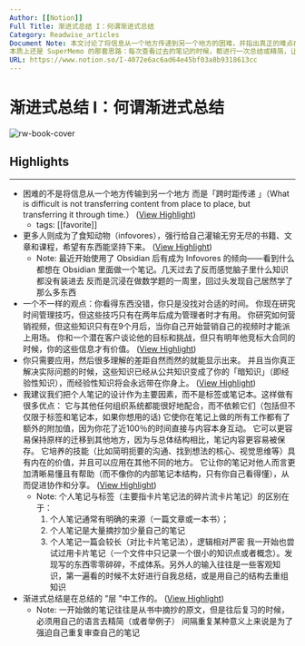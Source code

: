 ```yaml
---
Author: [[Notion]]
Full Title: 渐进式总结 I：何谓渐进式总结
Category: Readwise_articles
Document Note: 本文讨论了将信息从一个地方传递到另一个地方的困难，并指出真正的难点在于如何将信息传递到未来。笔记被认为是一个不断变化的、虚拟的、相互关联的思维矩阵。作者认为，个人笔记的设计应该作为主要因素，而不是标签或笔记本。此外，文章提供了一些笔记总结的技巧，包括用高亮显示精华和用自己的话重述要点等。
本质上还是 SuperMemo 的那套思路：每次查看过去的笔记的时候，都进行一次总结或精简，让自己的笔记越来越薄
URL: https://www.notion.so/I-4072e6ac6ad64e45bf03a8b9318613cc
---
```

# 渐进式总结 I：何谓渐进式总结

![rw-book-cover](https://www.notion.so/images/meta/default.png)

## Highlights
---
- 困难的不是将信息从一个地方传输到另一个地方
  而是「跨时距传递 」（What is difficult is not transferring content from place to place, but transferring it through time.） ([View Highlight](https://read.readwise.io/read/01h1pqsf8z68zr8zdz4c9sx455))
    - tags: [[favorite]] 
- 更多人则成为了食知动物（infovores），强行给自己灌输无穷无尽的书籍、文章和课程，希望有东西能坚持下来。 ([View Highlight](https://read.readwise.io/read/01h1phz7wp5wkmwpyhdn2xnac5))
    - Note: 最近开始使用了 Obsidian 后有成为 Infovores 的倾向——看到什么都想在 Obsidian 里面做一个笔记。几天过去了反而感觉脑子里什么知识都没有装进去
      反而是沉浸在做数学题的一周里，回过头发现自己居然学了那么多东西
- 一个不一样的观点：你看得东西没错，你只是没找对合适的时间。
  你现在研究时间管理技巧，但这些技巧只有在两年后成为管理者时才有用。
  你研究如何营销视频，但这些知识只有在9个月后，当你自己开始营销自己的视频时才能派上用场。
  你和一个潜在客户谈论他的目标和挑战，但只有明年他竞标大合同的时候，你的这些信息才有价值。 ([View Highlight](https://read.readwise.io/read/01h1phtjs9takgwjzrsq5pm8em))
- 你只需要应用，然后很多理解的差距自然而然的就能显示出来。
  并且当你真正解决实际问题的时候，这些知识已经从公共知识变成了你的「暗知识」（即经验性知识），而经验性知识将会永远带在你身上。 ([View Highlight](https://read.readwise.io/read/01h1pjxxvcb9yrfgb4nr33bs1k))
- 我建议我们把个人笔记的设计作为主要因素，而不是标签或笔记本。这样做有很多优点：
  它与其他任何组织系统都能很好地配合，而不依赖它们（包括但不仅限于标签和笔记本，如果你想用的话)
  它使你在笔记上做的所有工作都有了额外的附加值，因为你花了近100％的时间直接与内容本身互动。
  它可以更容易保持原样的迁移到其他地方，因为与总体结构相比，笔记内容更容易被保存。
  它培养的技能（比如简明扼要的沟通、找到想法的核心、视觉思维等）具有内在的价值，并且可以应用在其他不同的地方。
  它让你的笔记对他人而言更加清晰易懂且有帮助（而不像你的内部笔记本结构，只有你自己看得懂），从而促进协作和分享。 ([View Highlight](https://read.readwise.io/read/01h1pk7kk6pzsx8gdg4awt57kj))
    - Note: 个人笔记与标签（主要指卡片笔记法的碎片流卡片笔记）的区别在于：
      1. 个人笔记通常有明确的来源（一篇文章或一本书）；
      2. 个人笔记是大量摘抄加少量自己的笔记
      3. 个人笔记一篇会较长（对比卡片笔记法），逻辑相对严密
      我一开始也尝试过用卡片笔记（一个文件中只记录一个很小的知识点或者概念）。发现写的东西零零碎碎，不成体系。另外人的输入往往是一些客观知识，第一遍看的时候不太好进行自我总结，或是用自己的结构去重组知识
- 渐进式总结是在总结的 "层 "中工作的。 ([View Highlight](https://read.readwise.io/read/01h1pkwccjy9q4m64bc1vcqcdw))
    - Note: 一开始做的笔记往往是从书中摘抄的原文，但是往后复习的时候，必须用自己的语言去精简（或者举例子）
      间隔重复某种意义上来说是为了强迫自己重复审查自己的笔记
